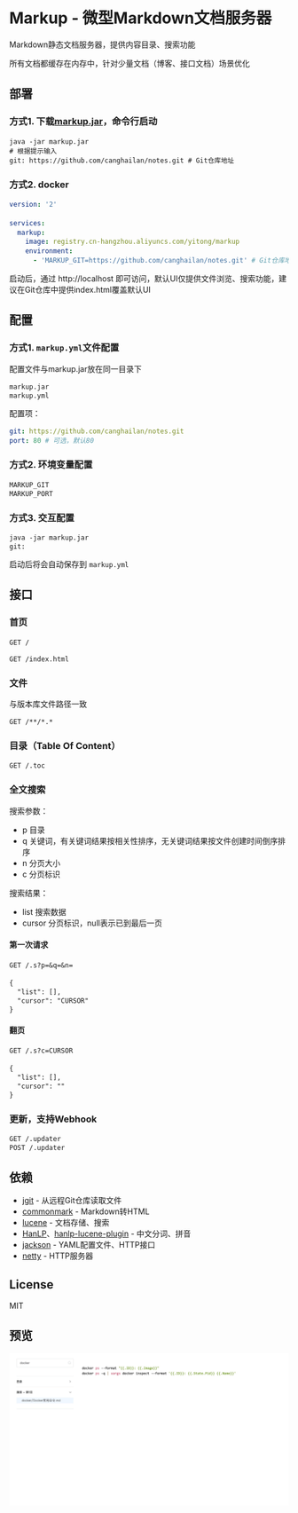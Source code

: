 # Markup - 微型Markdown文档服务器

Markdown静态文档服务器，提供内容目录、搜索功能

所有文档都缓存在内存中，针对少量文档（博客、接口文档）场景优化



## 部署
### 方式1. 下载[markup.jar](https://github.com/canghailan/markup/releases/download/v1.0.0/markup-1.0.0.jar)，命令行启动
```shell
java -jar markup.jar
# 根据提示输入
git: https://github.com/canghailan/notes.git # Git仓库地址
```


### 方式2. docker
```yaml
version: '2'

services:
  markup:
    image: registry.cn-hangzhou.aliyuncs.com/yitong/markup
    environment:
      - 'MARKUP_GIT=https://github.com/canghailan/notes.git' # Git仓库地址
```


启动后，通过 http://localhost 即可访问，默认UI仅提供文件浏览、搜索功能，建议在Git仓库中提供index.html覆盖默认UI



## 配置
### 方式1. ```markup.yml```文件配置
配置文件与markup.jar放在同一目录下
```
markup.jar
markup.yml
```

配置项：
```yaml
git: https://github.com/canghailan/notes.git
port: 80 # 可选，默认80
```


### 方式2. 环境变量配置
```
MARKUP_GIT
MARKUP_PORT
```


### 方式3. 交互配置
```shell
java -jar markup.jar
git:
```
启动后将会自动保存到 ```markup.yml```


## 接口
### 首页
```http
GET /
```
```http
GET /index.html
```


### 文件
与版本库文件路径一致
```http
GET /**/*.*
```


### 目录（Table Of Content）
```http
GET /.toc
```


### 全文搜索
搜索参数：
* p 目录
* q 关键词，有关键词结果按相关性排序，无关键词结果按文件创建时间倒序排序
* n 分页大小
* c 分页标识

搜索结果：
* list 搜索数据
* cursor 分页标识，null表示已到最后一页
#### 第一次请求
```http
GET /.s?p=&q=&n=

{
  "list": [],
  "cursor": "CURSOR"
}
```
#### 翻页
```http
GET /.s?c=CURSOR

{
  "list": [],
  "cursor": ""
}
```


### 更新，支持Webhook
```http
GET /.updater
POST /.updater
```



## 依赖
* [jgit](https://github.com/eclipse/jgit) - 从远程Git仓库读取文件
* [commonmark](https://github.com/atlassian/commonmark-java) - Markdown转HTML
* [lucene](https://github.com/apache/lucene-solr) - 文档存储、搜索
* [HanLP](https://github.com/hankcs/HanLP)、[hanlp-lucene-plugin](https://github.com/hankcs/hanlp-lucene-plugin) - 中文分词、拼音
* [jackson](https://github.com/FasterXML/jackson) - YAML配置文件、HTTP接口
* [netty](https://github.com/netty/netty) - HTTP服务器



## License
MIT



## 预览
![screenshot](doc/screenshot.jpg)